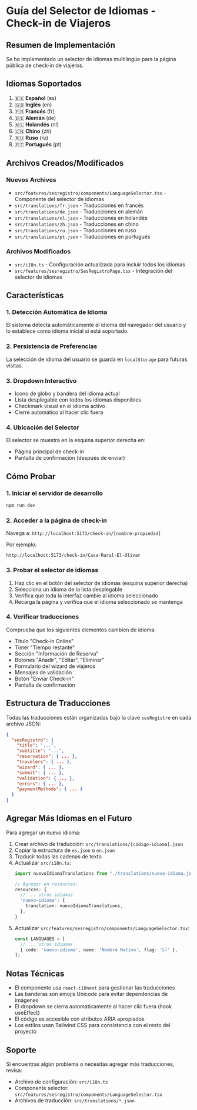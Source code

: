 # Guía del Selector de Idiomas - Check-in de Viajeros

## Resumen de Implementación

Se ha implementado un selector de idiomas multilingüe para la página pública de check-in de viajeros.

## Idiomas Soportados

1. 🇪🇸 **Español** (es)
2. 🇬🇧 **Inglés** (en)
3. 🇫🇷 **Francés** (fr)
4. 🇩🇪 **Alemán** (de)
5. 🇳🇱 **Holandés** (nl)
6. 🇨🇳 **Chino** (zh)
7. 🇷🇺 **Ruso** (ru)
8. 🇵🇹 **Portugués** (pt)

## Archivos Creados/Modificados

### Nuevos Archivos
- `src/features/sesregistro/components/LanguageSelector.tsx` - Componente del selector de idiomas
- `src/translations/fr.json` - Traducciones en francés
- `src/translations/de.json` - Traducciones en alemán
- `src/translations/nl.json` - Traducciones en holandés
- `src/translations/zh.json` - Traducciones en chino
- `src/translations/ru.json` - Traducciones en ruso
- `src/translations/pt.json` - Traducciones en portugués

### Archivos Modificados
- `src/i18n.ts` - Configuración actualizada para incluir todos los idiomas
- `src/features/sesregistro/SesRegistroPage.tsx` - Integración del selector de idiomas

## Características

### 1. Detección Automática de Idioma
El sistema detecta automáticamente el idioma del navegador del usuario y lo establece como idioma inicial si está soportado.

### 2. Persistencia de Preferencias
La selección de idioma del usuario se guarda en `localStorage` para futuras visitas.

### 3. Dropdown Interactivo
- Icono de globo y bandera del idioma actual
- Lista desplegable con todos los idiomas disponibles
- Checkmark visual en el idioma activo
- Cierre automático al hacer clic fuera

### 4. Ubicación del Selector
El selector se muestra en la esquina superior derecha en:
- Página principal de check-in
- Pantalla de confirmación (después de enviar)

## Cómo Probar

### 1. Iniciar el servidor de desarrollo
```bash
npm run dev
```

### 2. Acceder a la página de check-in
Navega a: `http://localhost:5173/check-in/[nombre-propiedad]`

Por ejemplo:
```
http://localhost:5173/check-in/Casa-Rural-El-Olivar
```

### 3. Probar el selector de idiomas
1. Haz clic en el botón del selector de idiomas (esquina superior derecha)
2. Selecciona un idioma de la lista desplegable
3. Verifica que toda la interfaz cambie al idioma seleccionado
4. Recarga la página y verifica que el idioma seleccionado se mantenga

### 4. Verificar traducciones
Comprueba que los siguientes elementos cambien de idioma:
- Título "Check-in Online"
- Timer "Tiempo restante"
- Sección "Información de Reserva"
- Botones "Añadir", "Editar", "Eliminar"
- Formulario del wizard de viajeros
- Mensajes de validación
- Botón "Enviar Check-in"
- Pantalla de confirmación

## Estructura de Traducciones

Todas las traducciones están organizadas bajo la clave `sesRegistro` en cada archivo JSON:

```json
{
  "sesRegistro": {
    "title": "...",
    "subtitle": "...",
    "reservation": { ... },
    "travelers": { ... },
    "wizard": { ... },
    "submit": { ... },
    "validation": { ... },
    "errors": { ... },
    "paymentMethods": { ... }
  }
}
```

## Agregar Más Idiomas en el Futuro

Para agregar un nuevo idioma:

1. Crear archivo de traducción: `src/translations/[código-idioma].json`
2. Copiar la estructura de `es.json` o `en.json`
3. Traducir todas las cadenas de texto
4. Actualizar `src/i18n.ts`:
   ```typescript
   import nuevoIdiomaTranslations from "./translations/nuevo-idioma.json";
   
   // Agregar en resources:
   resources: {
     // ... otros idiomas
     'nuevo-idioma': {
       translation: nuevoIdiomaTranslations,
     },
   }
   ```
5. Actualizar `src/features/sesregistro/components/LanguageSelector.tsx`:
   ```typescript
   const LANGUAGES = [
     // ... otros idiomas
     { code: 'nuevo-idioma', name: 'Nombre Nativo', flag: '🏳️' },
   ];
   ```

## Notas Técnicas

- El componente usa `react-i18next` para gestionar las traducciones
- Las banderas son emojis Unicode para evitar dependencias de imágenes
- El dropdown se cierra automáticamente al hacer clic fuera (hook useEffect)
- El código es accesible con atributos ARIA apropiados
- Los estilos usan Tailwind CSS para consistencia con el resto del proyecto

## Soporte

Si encuentras algún problema o necesitas agregar más traducciones, revisa:
- Archivo de configuración: `src/i18n.ts`
- Componente selector: `src/features/sesregistro/components/LanguageSelector.tsx`
- Archivos de traducción: `src/translations/*.json`

